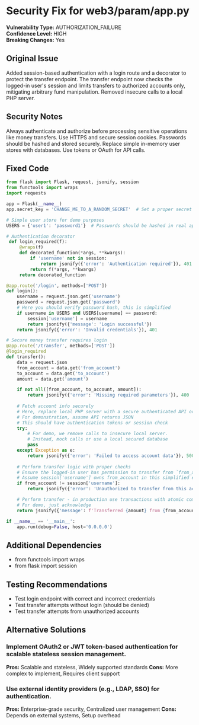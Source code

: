 # Security Fix for web3/param/app.py

**Vulnerability Type:** AUTHORIZATION_FAILURE  
**Confidence Level:** HIGH  
**Breaking Changes:** Yes

## Original Issue
Added session-based authentication with a login route and a decorator to protect the transfer endpoint. The transfer endpoint now checks the logged-in user's session and limits transfers to authorized accounts only, mitigating arbitrary fund manipulation. Removed insecure calls to a local PHP server.

## Security Notes
Always authenticate and authorize before processing sensitive operations like money transfers. Use HTTPS and secure session cookies. Passwords should be hashed and stored securely. Replace simple in-memory user stores with databases. Use tokens or OAuth for API calls.

## Fixed Code
```py
from flask import Flask, request, jsonify, session
from functools import wraps
import requests

app = Flask(__name__)
app.secret_key = 'CHANGE_ME_TO_A_RANDOM_SECRET'  # Set a proper secret key for session management

# Simple user store for demo purposes
USERS = {'user1': 'password1'}  # Passwords should be hashed in real apps

# Authentication decorator
 def login_required(f):
     @wraps(f)
     def decorated_function(*args, **kwargs):
         if 'username' not in session:
             return jsonify({'error': 'Authentication required'}), 401
         return f(*args, **kwargs)
     return decorated_function

@app.route('/login', methods=['POST'])
def login():
    username = request.json.get('username')
    password = request.json.get('password')
    # Here you should verify password hash, this is simplified
    if username in USERS and USERS[username] == password:
        session['username'] = username
        return jsonify({'message': 'Login successful'})
    return jsonify({'error': 'Invalid credentials'}), 401

# Secure money transfer requires login
@app.route('/transfer', methods=['POST'])
@login_required
def transfer():
    data = request.json
    from_account = data.get('from_account')
    to_account = data.get('to_account')
    amount = data.get('amount')

    if not all([from_account, to_account, amount]):
        return jsonify({'error': 'Missing required parameters'}), 400
    
    # Fetch account info securely
    # Here, replace local PHP server with a secure authenticated API or DB
    # For demonstration, assume API returns JSON
    # This should have authentication tokens or session check
    try:
        # For demo, we remove calls to insecure local server.
        # Instead, mock calls or use a local secured database
        pass
    except Exception as e:
        return jsonify({'error': 'Failed to access account data'}), 500
    
    # Perform transfer logic with proper checks
    # Ensure the logged-in user has permission to transfer from `from_account`
    # Assume session['username'] owns from_account in this simplified example
    if from_account != session['username']:
        return jsonify({'error': 'Unauthorized to transfer from this account'}), 403

    # Perform transfer - in production use transactions with atomic commits
    # For demo, just acknowledge
    return jsonify({'message': f'Transferred {amount} from {from_account} to {to_account}'})

if __name__ == '__main__':
    app.run(debug=False, host='0.0.0.0')

```

## Additional Dependencies
- from functools import wraps
- from flask import session

## Testing Recommendations
- Test login endpoint with correct and incorrect credentials
- Test transfer attempts without login (should be denied)
- Test transfer attempts from unauthorized accounts

## Alternative Solutions

### Implement OAuth2 or JWT token-based authentication for scalable stateless session management.
**Pros:** Scalable and stateless, Widely supported standards
**Cons:** More complex to implement, Requires client support

### Use external identity providers (e.g., LDAP, SSO) for authentication.
**Pros:** Enterprise-grade security, Centralized user management
**Cons:** Depends on external systems, Setup overhead

